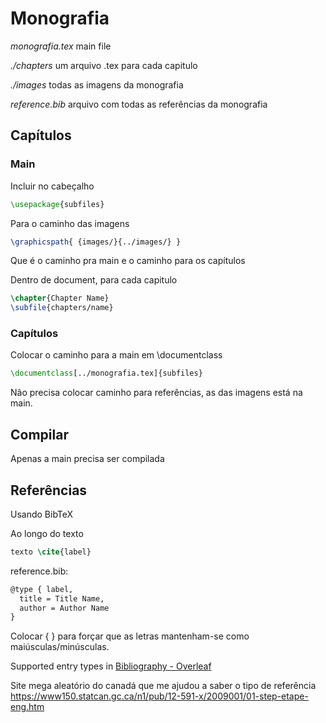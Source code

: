 # Monografia 

*monografia.tex* main file

*./chapters* um arquivo .tex para cada capitulo

*./images* todas as imagens da monografia

*reference.bib* arquivo com todas as referências da monografia

## Capítulos

### Main
Incluir no cabeçalho
  ``` latex
\usepackage{subfiles}
  ```

Para o caminho das imagens
  ``` latex
\graphicspath{ {images/}{../images/} }
  ```
Que é o caminho pra main e o caminho para os capítulos

Dentro de document, para cada capitulo
  ``` latex
\chapter{Chapter Name}
\subfile{chapters/name}
  ```

### Capítulos
Colocar o caminho para a main em \documentclass
  ``` latex
\documentclass[../monografia.tex]{subfiles}
  ```
Não precisa colocar caminho para referências, as das imagens está na main. 

## Compilar

Apenas a main precisa ser compilada

## Referências

Usando BibTeX

Ao longo do texto
```latex
texto \cite{label}
```

reference.bib:
```latex
@type { label, 
  title = Title Name,
  author = Author Name
}
```
Colocar { } para forçar que as letras mantenham-se como maiúsculas/minúsculas. 

Supported entry types in [Bibliography - Overleaf](https://www.overleaf.com/learn/latex/Bibliography_management_in_LaTeX)

Site mega aleatório do canadá que me ajudou a saber o tipo de referência https://www150.statcan.gc.ca/n1/pub/12-591-x/2009001/01-step-etape-eng.htm